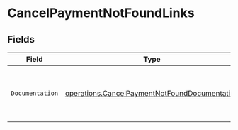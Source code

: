 # CancelPaymentNotFoundLinks


## Fields

| Field                                                                                                          | Type                                                                                                           | Required                                                                                                       | Description                                                                                                    |
| -------------------------------------------------------------------------------------------------------------- | -------------------------------------------------------------------------------------------------------------- | -------------------------------------------------------------------------------------------------------------- | -------------------------------------------------------------------------------------------------------------- |
| `Documentation`                                                                                                | [operations.CancelPaymentNotFoundDocumentation](../../models/operations/cancelpaymentnotfounddocumentation.md) | :heavy_check_mark:                                                                                             | The URL to the generic Mollie API error handling guide.                                                        |